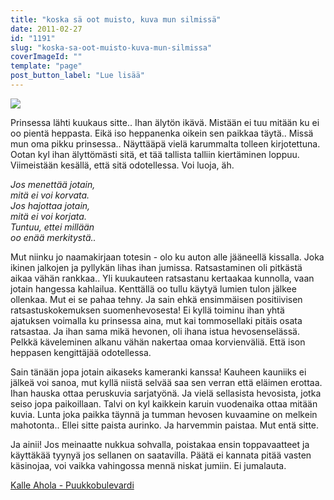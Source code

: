 ```yaml
---
title: "koska sä oot muisto, kuva mun silmissä"
date: 2011-02-27
id: "1191"
slug: "koska-sa-oot-muisto-kuva-mun-silmissa"
coverImageId: ""
template: "page"
post_button_label: "Lue lisää"
---
```


[![](/images/nimet%25C3%25B6n.jpg)](https://lh6.googleusercontent.com/-wjNiwM54jS4/TWrAvXyuAmI/AAAAAAAAABQ/Kj6v27ux_18/s1600/nimet%25C3%25B6n.jpg)

Prinsessa lähti kuukaus sitte.. Ihan älytön ikävä. Mistään ei tuu mitään ku ei oo pientä heppasta. Eikä iso heppanenka oikein sen paikkaa täytä.. Missä mun oma pikku prinsessa.. Näyttääpä vielä karummalta tolleen kirjotettuna. Ootan kyl ihan älyttömästi sitä, et tää tallista talliin kiertäminen loppuu. Viimeistään kesällä, että sitä odotellessa. Voi luoja, äh.

_Jos menettää jotain,  
mitä ei voi korvata.  
Jos hajottaa jotain,  
mitä ei voi korjata.  
Tuntuu, ettei millään  
oo enää merkitystä.._

Mut niinku jo naamakirjaan totesin - olo ku auton alle jääneellä kissalla. Joka ikinen jalkojen ja pyllykän lihas ihan jumissa. Ratsastaminen oli pitkästä aikaa vähän rankkaa.. Yli kuukauteen ratsastanu kertaakaa kunnolla, vaan jotain hangessa kahlailua. Kenttällä oo tullu käytyä lumien tulon jälkee ollenkaa. Mut ei se pahaa tehny. Ja sain ehkä ensimmäisen positiivisen ratsastuskokemuksen suomenhevosesta! Ei kyllä toiminu ihan yhtä ajatuksen voimalla ku prinsessa aina, mut kai tommosellaki pitäis osata ratsastaa. Ja ihan sama mikä hevonen, oli ihana istua hevosenselässä. Pelkkä käveleminen alkanu vähän nakertaa omaa korvienväliä. Että ison heppasen kengittäjää odotellessa.

Sain tänään jopa jotain aikaseks kameranki kanssa! Kauheen kauniiks ei jälkeä voi sanoa, mut kyllä niistä selvää saa sen verran että eläimen erottaa. Ihan hauska ottaa peruskuvia sarjatyönä. Ja vielä sellasista hevosista, jotka seiso jopa paikoillaan. Talvi on kyl kaikkein karuin vuodenaika ottaa mitään kuvia. Lunta joka paikka täynnä ja tumman hevosen kuvaamine on melkein mahotonta.. Ellei sitte paista aurinko. Ja harvemmin paistaa. Mut entä sitte.

Ja ainii! Jos meinaatte nukkua sohvalla, poistakaa ensin toppavaatteet ja käyttäkää tyynyä jos sellanen on saatavilla. Päätä ei kannata pitää vasten käsinojaa, voi vaikka vahingossa mennä niskat jumiin. Ei jumalauta.

[Kalle Ahola - Puukkobulevardi](http://www.youtube.com/watch?v=cARoaNcvT4U)
